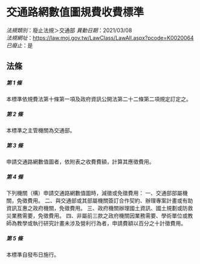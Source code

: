# 交通路網數值圖規費收費標準

*法規類別*：廢止法規＞交通部
*異動日期*：2021/03/08  
*法規網址*：https://law.moj.gov.tw/LawClass/LawAll.aspx?pcode=K0020064
*已廢止*：是


## 法條
##### 第 1 條
本標準依規費法第十條第一項及政府資訊公開法第二十二條第二項規定訂定之。

##### 第 2 條
本標準之主管機關為交通部。

##### 第 3 條
申請交通路網數值圖者，依附表之收費費額，計算其應徵費用。

##### 第 4 條
下列機關（構）申請交通路網數值圖時，減徵或免徵費用：
一、交通部部屬機關，免徵費用。
二、與交通部或其部屬機關簽訂合作契約、辦理專案計畫或有助資訊互惠之政府機關，免徵費用。
三、政府機關辦理國土資訊、國土規劃或防救災業務需要，免徵費用。
四、非屬前三款之政府機關因業務需要、學術單位或教師為教學或執行研究計畫未涉及營利行為者，申請費額以百分之十計徵費用。

##### 第 5 條
本標準自發布日施行。


